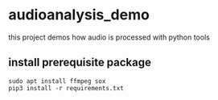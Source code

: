 # audioanalysis_demo
this project demos how audio is processed with python tools

## install prerequisite package

```shell
sudo apt install ffmpeg sox
pip3 install -r requirements.txt
```
